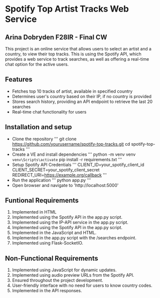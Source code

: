 # Spotify Top Artist Tracks Web Service #
## Arina Dobryden F28IR - Final CW 
This project is an online service that allows users to select an artist and a country, to view their top tracks. This is using the Spotify API, which provides a web service to track searches, as well as offering a real-time chat option for the active users. 

## Features
- Fetches top 10 tracks of artist, available in specified country
- Determines user's country based on their IP, if no country is provided
- Stores search history, providing an API endpoint to retrieve the last 20 searches
- Real-time chat functionality for users

## Installation and setup
- Clone the repository
'''
git clone https://github.com/yourusername/spotify-top-tracks.git
cd spotify-top-tracks
'''
- Create a VE and install dependencies
'''
python -m venv venv
`venv\Scripts\activate`
pip install -r requirements.txt
'''
- Setup Spotify API Credentials
'''
CLIENT_ID=your_spotify_client_id
CLIENT_SECRET=your_spotify_client_secret
REDIRECT_URI=https://example.org/callback
'''
- Run the application
'''
python app.py
'''
- Open browser and navigate to 'http://localhost:5000'


## Funtional Requirements
1. Implemented in HTML
2. Implemented using the Spotify API in the app.py script.
3. Implemented using the IP-API service in the app.py script.
4. Implemented using the Spotify API in the app.py script.
5. Implemented in the JavaScript and HTML.
6. Implemented in the app.py script with the /searches endpoint. 
7. Implemented using Flask-SocketIO.

## Non-Functional Requirements
1. Implemented using JavaScript for dynamic updates.
2. Implemented using audio preview URLs from the Spotify API.
3. Ensured throughout the project development.
4. User-friendly interface with no need for users to know country codes.
5. Implemented in the API responses.
